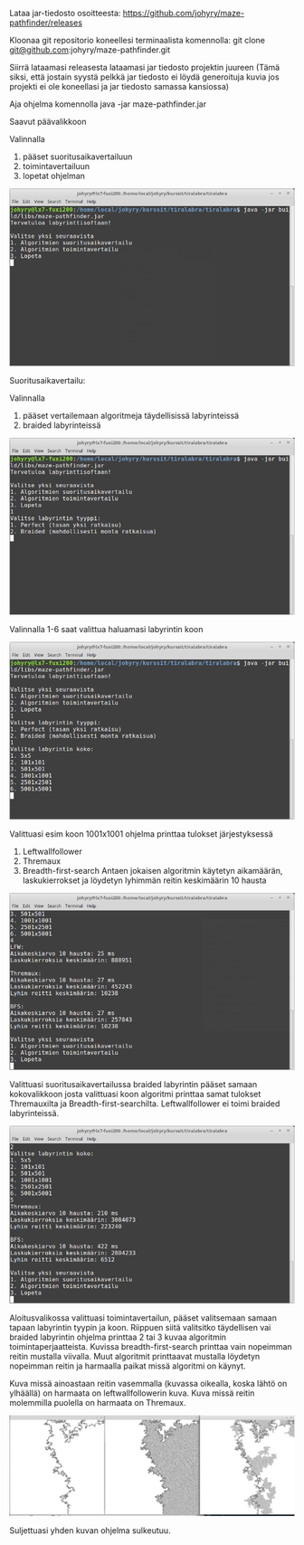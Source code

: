 
Lataa jar-tiedosto osoitteesta:
https://github.com/johyry/maze-pathfinder/releases

Kloonaa git repositorio koneellesi terminaalista komennolla: git clone git@github.com:johyry/maze-pathfinder.git

Siirrä lataamasi releasesta lataamasi jar tiedosto projektin juureen (Tämä siksi, että jostain syystä pelkkä jar tiedosto ei löydä generoituja kuvia jos projekti ei ole koneellasi ja jar tiedosto samassa kansiossa)

Aja ohjelma komennolla java -jar maze-pathfinder.jar

Saavut päävalikkoon

Valinnalla
1. pääset suoritusaikavertailuun
2. toimintavertailuun
3. lopetat ohjelman

![päävalikko](../Kuvat/Kayttoohjeet/aloitus.png)

Suoritusaikavertailu:

Valinnalla
1. pääset vertailemaan algoritmeja täydellisissä labyrinteissä
2. braided labyrinteissä

![suoritusvertailu](../Kuvat/Kayttoohjeet/suoritusaikavertailu.png)

Valinnalla 1-6 saat valittua haluamasi labyrintin koon

![vertailuPerfectKoko](../Kuvat/Kayttoohjeet/suoritusaikaPerfectKoko.png)

Valittuasi esim koon 1001x1001 ohjelma printtaa tulokset järjestyksessä
1. Leftwallfollower
2. Thremaux
3. Breadth-first-search
Antaen jokaisen algoritmin käytetyn aikamäärän, laskukierrokset ja löydetyn lyhimmän reitin keskimäärin 10 hausta


![vertailuPerfectKoko4](../Kuvat/Kayttoohjeet/suoritusaikaPerfectKoko4.png)

Valittuasi suoritusaikavertailussa braided labyrintin pääset samaan kokovalikkoon josta valittuasi koon algoritmi printtaa samat tulokset Thremauxilta ja Breadth-first-searchilta. Leftwallfollower ei toimi braided labyrinteissä.

![vertailuBraidedKoko4](../Kuvat/Kayttoohjeet/suoritusaikaBraidedKoko4.png)

Aloitusvalikossa valittuasi toimintavertailun, pääset valitsemaan samaan tapaan labyrintin tyypin ja koon. Riippuen siitä valitsitko täydellisen vai braided labyrintin ohjelma printtaa 2 tai 3 kuvaa algoritmin toimintaperjaatteista. Kuvissa breadth-first-search printtaa vain nopeimman reitin mustalla viivalla. Muut algoritmit printtaavat mustalla löydetyn nopeimman reitin ja harmaalla paikat missä algoritmi on käynyt.

Kuva missä ainoastaan reitin vasemmalla (kuvassa oikealla, koska lähtö on ylhäällä) on harmaata on leftwallfollowerin kuva. Kuva missä reitin molemmilla puolella on harmaata on Thremaux. 

![toimintavertailuPerfectKoko3](../Kuvat/Kayttoohjeet/toimintavertailuPerfectKoko3.png)

Suljettuasi yhden kuvan ohjelma sulkeutuu.

